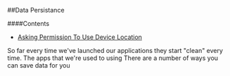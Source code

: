 ##Data Persistance

####Contents
+ [Asking Permission To Use Device Location](https://github.com/KyleGoslan/App-Workshops/blob/master/04%20-%20User%20Location/Permission.md)	

So far every time we've launched our applications they start "clean" every time. The apps that we're used to using  There are a number of ways you can save data for you